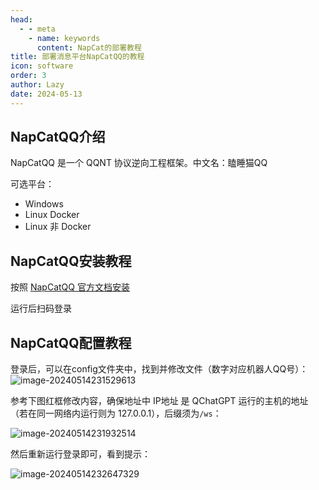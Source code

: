 ```yaml
---
head:
  - - meta
    - name: keywords
      content: NapCat的部署教程
title: 部署消息平台NapCatQQ的教程
icon: software
order: 3
author: Lazy
date: 2024-05-13
---
```


## NapCatQQ介绍

NapCatQQ 是一个 QQNT 协议逆向工程框架。中文名：瞌睡猫QQ

可选平台：

- Windows
- Linux Docker
- Linux 非 Docker

## NapCatQQ安装教程

按照 [NapCatQQ 官方文档安装](https://napneko.github.io/zh-CN/guide/getting-started)

运行后扫码登录

## NapCatQQ配置教程

登录后，可以在config文件夹中，找到并修改文件（数字对应机器人QQ号）：![image-20240514231529613](/assets/image/napcat_cfg_1.png)

参考下图红框修改内容，确保地址中 IP地址 是 QChatGPT 运行的主机的地址（若在同一网络内运行则为 127.0.0.1），后缀须为`/ws`：

![image-20240514231932514](/assets/image/napcat_cfg_2.png)

然后重新运行登录即可，看到提示：

![image-20240514232647329](/assets/image/napcat_cfg_3.png)